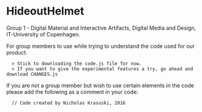 # HideoutHelmet
Group 1 - Digital Material and Interactive Artifacts, Digital Media and Design, IT-University of Copenhagen.

For group members to use while trying to understand the code used for our product.
      
      > Stick to downloading the code.js file for now.
      > If you want to give the experimental features a try, go ahead and download CHANGES.js
      
If you are not a group member but wish to use certain elements in the code please add the following as a comment in your code:
      
      // Code created by Nicholas Krasuski, 2016 
